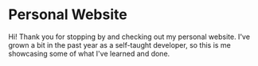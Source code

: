 # Personal Website 

Hi! Thank you for stopping by and checking out my personal website. I've grown a bit in the past year as a self-taught developer, so this is me showcasing some of what I've learned and done.
